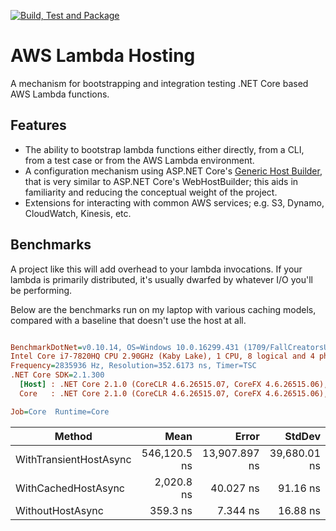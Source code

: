 [![Build, Test and Package](https://github.com/mattkleiny/aws-lambda-hosting/actions/workflows/build-and-package.yml/badge.svg)](https://github.com/mattkleiny/aws-lambda-hosting/actions/workflows/build-and-package.yml)
# AWS Lambda Hosting

A mechanism for bootstrapping and integration testing .NET Core based AWS Lambda functions.

## Features

* The ability to bootstrap lambda functions either directly, from a CLI, from a test case or from the AWS Lambda environment.
* A configuration mechanism using ASP.NET Core's [Generic Host Builder](https://docs.microsoft.com/en-us/aspnet/core/fundamentals/host/generic-host?view=aspnetcore-2.1),
  that is very similar to ASP.NET Core's WebHostBuilder; this aids in familiarity and reducing the conceptual weight of the project.
* Extensions for interacting with common AWS services; e.g. S3, Dynamo, CloudWatch, Kinesis, etc.

## Benchmarks

A project like this will add overhead to your lambda invocations. If your lambda is primarily distributed, it's usually dwarfed by whatever I/O you'll be performing.

Below are the benchmarks run on my laptop with various caching models, compared with a baseline that doesn't use the host at all.

``` ini

BenchmarkDotNet=v0.10.14, OS=Windows 10.0.16299.431 (1709/FallCreatorsUpdate/Redstone3)
Intel Core i7-7820HQ CPU 2.90GHz (Kaby Lake), 1 CPU, 8 logical and 4 physical cores
Frequency=2835936 Hz, Resolution=352.6173 ns, Timer=TSC
.NET Core SDK=2.1.300
  [Host] : .NET Core 2.1.0 (CoreCLR 4.6.26515.07, CoreFX 4.6.26515.06), 64bit RyuJIT
  Core   : .NET Core 2.1.0 (CoreCLR 4.6.26515.07, CoreFX 4.6.26515.06), 64bit RyuJIT

Job=Core  Runtime=Core  

```
|                 Method |         Mean |         Error |       StdDev |
|----------------------- |-------------:|--------------:|-------------:|
| WithTransientHostAsync | 546,120.5 ns | 13,907.897 ns | 39,680.01 ns |
|    WithCachedHostAsync |   2,020.8 ns |     40.027 ns |     91.16 ns |
|       WithoutHostAsync |     359.3 ns |      7.344 ns |     16.88 ns |
